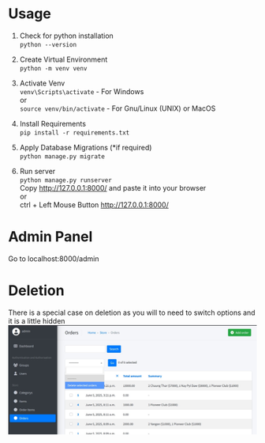 # Usage
1. Check for python installation<br>
`python --version`<br>

2. Create Virtual Environment<br>
`python -m venv venv`<br>

3. Activate Venv<br>
`venv\Scripts\activate` - For Windows<br>
or<br>
`source venv/bin/activate` - For Gnu/Linux (UNIX) or MacOS<br>

4. Install Requirements<br>
`pip install -r requirements.txt`<br>

5. Apply Database Migrations (*if required)<br>
`python manage.py migrate`<br>

6. Run server<br>
`python manage.py runserver`<br>
Copy http://127.0.0.1:8000/ and paste it into your browser<br>
or<br>
ctrl + Left Mouse Button http://127.0.0.1:8000/<br>

# Admin Panel
Go to localhost:8000/admin

# Deletion
There is a special case on deletion as you will to need to switch options and it is a little hidden
![alt text](image.png)